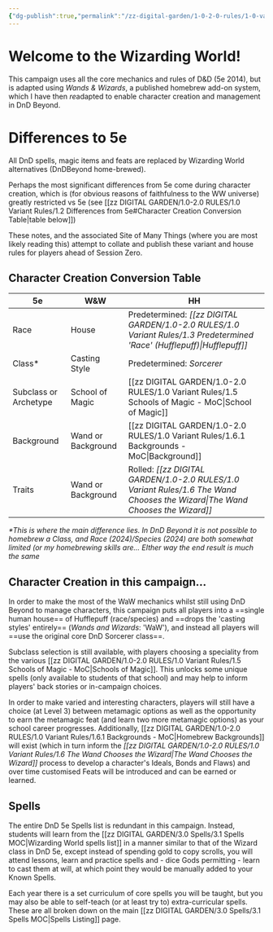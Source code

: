 ```yaml
---
{"dg-publish":true,"permalink":"/zz-digital-garden/1-0-2-0-rules/1-0-variant-rules/1-2-differences-from-5e/"}
---
```


# Welcome to the Wizarding World!
This campaign uses all the core mechanics and rules of D&D (5e 2014), but is adapted using *Wands & Wizards*, a published homebrew add-on system, which I have then *re*adapted to enable character creation and management in DnD Beyond. 

# Differences to 5e
All DnD spells, magic items and feats are replaced by Wizarding World alternatives (DnDBeyond home-brewed). 

Perhaps the most significant differences from 5e come during character creation, which is (for obvious reasons of faithfulness to the WW universe) greatly restricted vs 5e (see [[zz DIGITAL GARDEN/1.0-2.0 RULES/1.0 Variant Rules/1.2 Differences from 5e#Character Creation Conversion Table\|table below]])

These notes, and the associated Site of Many Things (where you are most likely reading this) attempt to collate and publish these variant and house rules for players ahead of Session Zero.

## Character Creation Conversion Table

| 5e                    | W&W                | HH                                                                         |
| --------------------- | ------------------ | -------------------------------------------------------------------------- |
| Race                  | House              | Predetermined: *[[zz DIGITAL GARDEN/1.0-2.0 RULES/1.0 Variant Rules/1.3 Predetermined 'Race' (Hufflepuff)\|Hufflepuff]]*     |
| Class*                | Casting Style      | Predetermined: *Sorcerer*                                                  |
| Subclass or Archetype | School of Magic    | [[zz DIGITAL GARDEN/1.0-2.0 RULES/1.0 Variant Rules/1.5 Schools of Magic - MoC\|School of Magic]]                            |
| Background            | Wand or Background | [[zz DIGITAL GARDEN/1.0-2.0 RULES/1.0 Variant Rules/1.6.1 Backgrounds - MoC\|Background]]                                    |
| Traits                | Wand or Background | Rolled: *[[zz DIGITAL GARDEN/1.0-2.0 RULES/1.0 Variant Rules/1.6 The Wand Chooses the Wizard\|The Wand Chooses the Wizard]]* |
*\*This is where the main difference lies. In DnD Beyond it is not possible to homebrew a Class, and Race (2024)/Species (2024) are both somewhat limited (or my homebrewing skills are... EIther way the end result is much the same*
## Character Creation in this campaign...

In order to make the most of the WaW mechanics whilst still using DnD Beyond to manage characters, this campaign puts all players into a ==single human house== of Hufflepuff (race/species) and ==drops the 'casting styles' entirely== (*Wands and Wizards*: 'WaW'), and instead all players will ==use the original core DnD Sorcerer class==.

Subclass selection is still available, with players choosing a speciality from the various [[zz DIGITAL GARDEN/1.0-2.0 RULES/1.0 Variant Rules/1.5 Schools of Magic - MoC\|Schools of Magic]]. This unlocks some unique spells (only available to students of that school) and may help to inform players' back stories or in-campaign choices.

In order to make varied and interesting characters, players will still have a choice (at Level 3) between metamagic options as well as the opportunity to earn the metamagic feat (and learn two more metamagic options) as your school career progresses. Additionally, [[zz DIGITAL GARDEN/1.0-2.0 RULES/1.0 Variant Rules/1.6.1 Backgrounds - MoC\|Homebrew Backgrounds]] will exist (which in turn inform the *[[zz DIGITAL GARDEN/1.0-2.0 RULES/1.0 Variant Rules/1.6 The Wand Chooses the Wizard\|The Wand Chooses the Wizard]]* process to develop a character's Ideals, Bonds and Flaws) and over time customised Feats will be introduced and can be earned or learned.
## Spells

The entire DnD 5e Spells list is redundant in this campaign. Instead, students will learn from the [[zz DIGITAL GARDEN/3.0 Spells/3.1 Spells MOC\|Wizarding World spells list]] in a manner similar to that of the Wizard class in DnD 5e, except instead of spending gold to copy scrolls, you will attend lessons, learn and practice spells and - dice Gods permitting - learn to cast them at will, at which point they would be manually added to your Known Spells.

Each year there is a set curriculum of core spells you will be taught, but you may also be able to self-teach (or at least try to) extra-curricular spells. These are all broken down on the main [[zz DIGITAL GARDEN/3.0 Spells/3.1 Spells MOC\|Spells Listing]] page.

